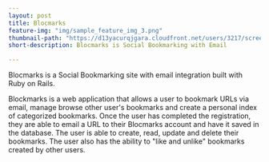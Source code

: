```yaml
---
layout: post
title: Blocmarks
feature-img: "img/sample_feature_img_3.png"
thumbnail-path: "https://d13yacurqjgara.cloudfront.net/users/3217/screenshots/2030966/blocjams_1x.png"
short-description: Blocmarks is Social Bookmarking with Email

---
```

Blocmarks is a Social Bookmarking site with email integration built with Ruby on Rails.

Blockmarks is a web application that allows a user to bookmark URLs via email, manage browse other user's bookmarks and create a personal index of categorized bookmarks. Once the user has completed the registration, they are able to email a URL to their Blocmarks account and have it saved in the database. The user is able to create, read, update and delete their bookmarks. The user also has the ability to "like and unlike" bookmarks created by other users.
